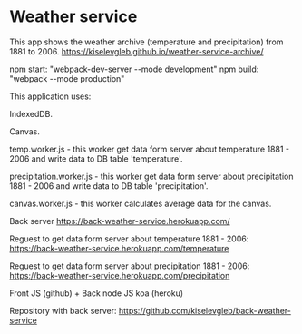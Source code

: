 # Weather service
This app shows the weather archive (temperature and precipitation) from 1881 to 2006.
https://kiselevgleb.github.io/weather-service-archive/

   npm start: "webpack-dev-server --mode development"
   npm build: "webpack --mode production"

This application uses:

IndexedDB.

Canvas.

temp.worker.js -  this worker get data form server about temperature 1881 - 2006 and write data to DB table 'temperature'.

precipitation.worker.js - this worker get data form server about precipitation 1881 - 2006 and write data to DB table 'precipitation'.

canvas.worker.js - this worker calculates average data for the canvas.

Back server https://back-weather-service.herokuapp.com/ 

Reguest to get data form server about temperature 1881 - 2006: 
https://back-weather-service.herokuapp.com/temperature

Reguest to get data form server about precipitation 1881 - 2006: 
https://back-weather-service.herokuapp.com/precipitation

Front JS (github) + Back node JS koa (heroku)

Repository with back server:
https://github.com/kiselevgleb/back-weather-service